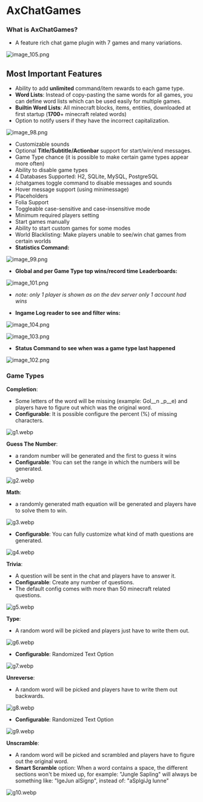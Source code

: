 # AxChatGames

### What is AxChatGames?
- A feature rich chat game plugin with 7 games and many variations.

![image_105.png](image_105.png)

## Most Important Features
- Ability to add **unlimited** command/item rewards to each game type.
- **Word Lists**: Instead of copy-pasting the same words for all games, you can define word lists which can be used easily for multiple games.
- **Builtin Word Lists**: All minecraft blocks, items, entities, downloaded at first startup (**1700**+ minecraft related words)
- Option to notify users if they have the incorrect capitalization.

![image_98.png](image_98.png)

- Customizable sounds
- Optional **Title/Subtitle/Actionbar** support for start/win/end messages.
- Game Type chance (it is possible to make certain game types appear more often)
- Ability to disable game types
- 4 Databases Supported: H2, SQLite, MySQL, PostgreSQL
- /chatgames toggle command to disable messages and sounds
- Hover message support (using minimessage)
- Placeholders
- Folia Support
- Toggleable case-sensitive and case-insensitive mode
- Minimum required players setting
- Start games manually
- Ability to start custom games for some modes
- World Blacklisting: Make players unable to see/win chat games from certain worlds
- **Statistics Command:**

![image_99.png](image_99.png)

- **Global and per Game Type top wins/record time Leaderboards:**

![image_101.png](image_101.png)
* *note: only 1 player is shown as on the dev server only 1 account had wins*

- **Ingame Log reader to see and filter wins:**

![image_104.png](image_104.png)

![image_103.png](image_103.png)

- **Status Command to see when was a game type last happened**

![image_102.png](image_102.png)

### Game Types
**Completion**:
- Some letters of the word will be missing (example: Gol__n _p__e) and players have to figure out which was the original word.
- **Configurable**: It is possible configure the percent (%) of missing characters.

![g1.webp](g1.webp)

**Guess The Number**:
- a random number will be generated and the first to guess it wins
- **Configurable**: You can set the range in which the numbers will be generated.

![g2.webp](g2.webp)

**Math**:
- a randomly generated math equation will be generated and players have to solve them to win.

![g3.webp](g3.webp)

- **Configurable**: You can fully customize what kind of math questions are generated.

![g4.webp](g4.webp)

**Trivia**:
- A question will be sent in the chat and players have to answer it.
- **Configurable**: Create any number of questions.
- The default config comes with more than 50 minecraft related questions.

![g5.webp](g5.webp)

**Type**:
- A random word will be picked and players just have to write them out.

![g6.webp](g6.webp)

- **Configurable**: Randomized Text Option

![g7.webp](g7.webp)

**Unreverse**:
- A random word will be picked and players have to write them out backwards.

![g8.webp](g8.webp)

- **Configurable**: Randomized Text Option

![g9.webp](g9.webp)

**Unscramble**:
- A random word will be picked and scrambled and players have to figure out the original word.
- **Smart Scramble** option: When a word contains a space, the different sections won't be mixed up, for example: "Jungle Sapling" will always be something like: "lgeJun alSignp", instead of: "aSplgiJg lunne"

![g10.webp](g10.webp)
